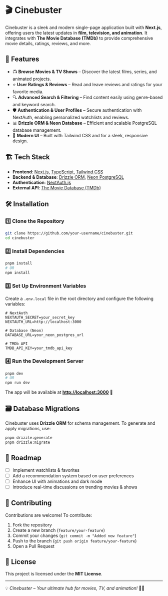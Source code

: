 # 🎬 Cinebuster  

Cinebuster is a sleek and modern single-page application built with **Next.js**, offering users the latest updates in **film, television, and animation**. It integrates with **The Movie Database (TMDb)** to provide comprehensive movie details, ratings, reviews, and more.  

## 🚀 Features  

- 📺 **Browse Movies & TV Shows** – Discover the latest films, series, and animated projects.  
- ⭐ **User Ratings & Reviews** – Read and leave reviews and ratings for your favorite media.  
- 🔍 **Advanced Search & Filtering** – Find content easily using genre-based and keyword search.  
- 🛡️ **Authentication & User Profiles** – Secure authentication with NextAuth, enabling personalized watchlists and reviews.  
- 📊 **Drizzle ORM & Neon Database** – Efficient and scalable PostgreSQL database management.  
- 🎨 **Modern UI** – Built with Tailwind CSS and for a sleek, responsive design.  

## 🏗️ Tech Stack  

- **Frontend**: [Next.js](https://nextjs.org/), [TypeScript](https://www.typescriptlang.org/), [Tailwind CSS](https://tailwindcss.com/)  
- **Backend & Database**: [Drizzle ORM](https://orm.drizzle.team/), [Neon PostgreSQL](https://neon.tech/)  
- **Authentication**: [NextAuth.js](https://next-auth.js.org/)  
- **External API**: [The Movie Database (TMDb)](https://www.themoviedb.org/)  

## 🛠️ Installation  

### 1️⃣ Clone the Repository  

```sh
git clone https://github.com/your-username/cinebuster.git
cd cinebuster
```

### 2️⃣ Install Dependencies  

```sh
pnpm install
# OR
npm install
```

### 3️⃣ Set Up Environment Variables  

Create a `.env.local` file in the root directory and configure the following variables:  

```env
# NextAuth
NEXTAUTH_SECRET=your_secret_key
NEXTAUTH_URL=http://localhost:3000

# Database (Neon)
DATABASE_URL=your_neon_postgres_url

# TMDb API
TMDB_API_KEY=your_tmdb_api_key
```

### 4️⃣ Run the Development Server  

```sh
pnpm dev
# OR
npm run dev
```

The app will be available at **[http://localhost:3000](http://localhost:3000)** 🚀  

## 🗃️ Database Migrations  

Cinebuster uses **Drizzle ORM** for schema management. To generate and apply migrations, use:  

```sh
pnpm drizzle:generate
pnpm drizzle:migrate
```

## 📌 Roadmap  

- [ ] Implement watchlists & favorites  
- [ ] Add a recommendation system based on user preferences  
- [ ] Enhance UI with animations and dark mode  
- [ ] Introduce real-time discussions on trending movies & shows  

## 🤝 Contributing  

Contributions are welcome! To contribute:  

1. Fork the repository  
2. Create a new branch (`feature/your-feature`)  
3. Commit your changes (`git commit -m "Added new feature"`)  
4. Push to the branch (`git push origin feature/your-feature`)  
5. Open a Pull Request  

## 📜 License  

This project is licensed under the **MIT License**.  

---

💡 *Cinebuster – Your ultimate hub for movies, TV, and animation!* 🎥🍿  